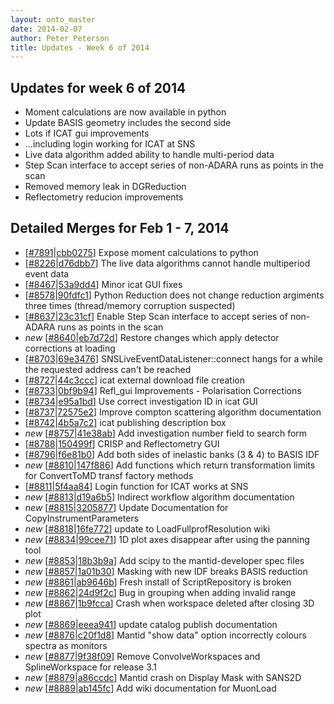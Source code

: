 ```yaml
---
layout: onto_master
date: 2014-02-07
author: Peter Peterson
title: Updates - Week 6 of 2014
---
```

Updates for week 6 of 2014
--------------------------
* Moment calculations are now available in python
* Update BASIS geometry includes the second side
* Lots if ICAT gui improvements
* ...including login working for ICAT at SNS
* Live data algorithm added ability to handle multi-period data
* Step Scan interface to accept series of non-ADARA runs as points in the scan
* Removed memory leak in DGReduction
* Reflectometry reducion improvements

Detailed Merges for Feb 1 - 7, 2014
-----------------------------------
* \[[#7891](http://trac.mantidproject.org/mantid/ticket/7891)|[cbb0275](https://github.com/mantidproject/mantid/commit/cbb02751468c4a5d4d71804cc3e33c4bf82a43e3)\] Expose moment calculations to python
* \[[#8226](http://trac.mantidproject.org/mantid/ticket/8226)|[d76dbb7](https://github.com/mantidproject/mantid/commit/d76dbb79d1f71b609adc8c331925a38a9bffb187)\] The live data algorithms cannot handle multiperiod event data
* \[[#8467](http://trac.mantidproject.org/mantid/ticket/8467)|[53a9dd4](https://github.com/mantidproject/mantid/commit/53a9dd49fd71b4191677b3c2aa79397b46abeac5)\] Minor icat GUI fixes
* \[[#8578](http://trac.mantidproject.org/mantid/ticket/8578)|[90fdfc1](https://github.com/mantidproject/mantid/commit/90fdfc1e40e36a69bcfb85e26e079d6a719fc319)\] Python Reduction does not change reduction argiments three times (thread/memory corruption suspected)
* \[[#8637](http://trac.mantidproject.org/mantid/ticket/8637)|[23c31cf](https://github.com/mantidproject/mantid/commit/23c31cf1e1a374180f6c21cd55787545abd5a3e4)\] Enable Step Scan interface to accept series of non-ADARA runs as points in the scan
* *new* \[[#8640](http://trac.mantidproject.org/mantid/ticket/8640)|[eb7d72d](https://github.com/mantidproject/mantid/commit/eb7d72da85ee29a5550f68c2d44dbe2ea5fb534f)\] Restore changes which  apply detector corrections at loading
* \[[#8703](http://trac.mantidproject.org/mantid/ticket/8703)|[69e3476](https://github.com/mantidproject/mantid/commit/69e3476aaecdd119559cb15119afde2f7cb3d4c6)\] SNSLiveEventDataListener::connect hangs for a while the requested address can't be reached
* \[[#8727](http://trac.mantidproject.org/mantid/ticket/8727)|[44c3ccc](https://github.com/mantidproject/mantid/commit/44c3ccc11795a4bd7c05e7955087fb56755d4416)\] icat external download file creation
* \[[#8733](http://trac.mantidproject.org/mantid/ticket/8733)|[0bf9b94](https://github.com/mantidproject/mantid/commit/0bf9b940ba480ba3596a69ecc915c5e14f5e09b2)\] Refl_gui Improvements - Polarisation Corrections
* \[[#8734](http://trac.mantidproject.org/mantid/ticket/8734)|[e95a1bd](https://github.com/mantidproject/mantid/commit/e95a1bdfff25c236f1c745be6fb0ac71da093fc9)\] Use correct investigation ID in icat GUI
* \[[#8737](http://trac.mantidproject.org/mantid/ticket/8737)|[72575e2](https://github.com/mantidproject/mantid/commit/72575e29fb9a0316299ce568a628aa60b8833e43)\] Improve compton scattering algorithm documentation
* \[[#8742](http://trac.mantidproject.org/mantid/ticket/8742)|[4b5a7c2](https://github.com/mantidproject/mantid/commit/4b5a7c22381aa05bdb096c7c9cf6de7e48147313)\] icat publishing description box
* *new* \[[#8757](http://trac.mantidproject.org/mantid/ticket/8757)|[41e38ab](https://github.com/mantidproject/mantid/commit/41e38ab4bfd88c90634f75a8d3a6a78dc5f3c18b)\] Add investigation number field to search form
* \[[#8788](http://trac.mantidproject.org/mantid/ticket/8788)|[150499f](https://github.com/mantidproject/mantid/commit/150499fa02eecb5e21f9f680027edf3c5b1c3e25)\] CRISP and Reflectometry GUI
* \[[#8796](http://trac.mantidproject.org/mantid/ticket/8796)|[f6e81b0](https://github.com/mantidproject/mantid/commit/f6e81b0e390a0668112677c6f70cab8c521d7b7e)\] Add both sides of inelastic banks (3 &amp; 4) to BASIS IDF
* *new* \[[#8810](http://trac.mantidproject.org/mantid/ticket/8810)|[147f886](https://github.com/mantidproject/mantid/commit/147f88609eebaabc501f8201d8bffea404816023)\] Add functions which return transformation limits for ConvertToMD transf factory methods
* \[[#8811](http://trac.mantidproject.org/mantid/ticket/8811)|[5f4aa84](https://github.com/mantidproject/mantid/commit/5f4aa8457c5e251946a2446a19d458ffffc0de35)\] Login function for ICAT works at SNS
* *new* \[[#8813](http://trac.mantidproject.org/mantid/ticket/8813)|[d19a6b5](https://github.com/mantidproject/mantid/commit/d19a6b567fb6035174d466b719dfc5c68e6f9e57)\] Indirect workflow algorithm documentation
* *new* \[[#8815](http://trac.mantidproject.org/mantid/ticket/8815)|[3205877](https://github.com/mantidproject/mantid/commit/3205877e87b2168319952e58197774bde2a1d12e)\] Update Documentation for CopyInstrumentParameters
* *new* \[[#8818](http://trac.mantidproject.org/mantid/ticket/8818)|[16fe772](https://github.com/mantidproject/mantid/commit/16fe7722895ab656d782aa42a7ed73375eba360f)\] update to LoadFullprofResolution wiki
* *new* \[[#8834](http://trac.mantidproject.org/mantid/ticket/8834)|[99cee71](https://github.com/mantidproject/mantid/commit/99cee71d781f1a770947f95dafb8c9d081194840)\] 1D plot axes disappear after using the panning tool
* *new* \[[#8853](http://trac.mantidproject.org/mantid/ticket/8853)|[18b3b9a](https://github.com/mantidproject/mantid/commit/18b3b9aece0d9070acfc64bfa850a9a1f94c073e)\] Add scipy to the mantid-developer spec files
* *new* \[[#8857](http://trac.mantidproject.org/mantid/ticket/8857)|[1a01b30](https://github.com/mantidproject/mantid/commit/1a01b30a53a1d337a8f99788105b1a8475861716)\] Masking with new IDF breaks BASIS reduction
* *new* \[[#8861](http://trac.mantidproject.org/mantid/ticket/8861)|[ab9646b](https://github.com/mantidproject/mantid/commit/ab9646b3bf7f36281f09f0b0cdc77392efa64da6)\] Fresh install of ScriptRepository is broken
* *new* \[[#8862](http://trac.mantidproject.org/mantid/ticket/8862)|[24d9f2c](https://github.com/mantidproject/mantid/commit/24d9f2c2d99153e854cd0318ba9642313055dab2)\] Bug in grouping when adding invalid range
* *new* \[[#8867](http://trac.mantidproject.org/mantid/ticket/8867)|[1b9fcca](https://github.com/mantidproject/mantid/commit/1b9fccadafbba5d1d43491994d896e120a452de0)\] Crash when workspace deleted after closing 3D plot
* *new* \[[#8869](http://trac.mantidproject.org/mantid/ticket/8869)|[eeea941](https://github.com/mantidproject/mantid/commit/eeea941a4a7e9a4e13410131c204e917472edfbb)\] update catalog publish documentation
* *new* \[[#8876](http://trac.mantidproject.org/mantid/ticket/8876)|[c20f1d8](https://github.com/mantidproject/mantid/commit/c20f1d8967877628e61f869733f9cfba1d475c7b)\] Mantid "show data" option incorrectly colours spectra as monitors
* *new* \[[#8877](http://trac.mantidproject.org/mantid/ticket/8877)|[9f38f09](https://github.com/mantidproject/mantid/commit/9f38f09886f02949312356b0d227bf23d114cb6e)\] Remove ConvolveWorkspaces and SplineWorkspace for release 3.1
* *new* \[[#8879](http://trac.mantidproject.org/mantid/ticket/8879)|[a86ccdc](https://github.com/mantidproject/mantid/commit/a86ccdc1bcd29de10fef2880cb2ce6844cfff705)\] Mantid crash on Display Mask with SANS2D
* *new* \[[#8889](http://trac.mantidproject.org/mantid/ticket/8889)|[ab145fc](https://github.com/mantidproject/mantid/commit/ab145fc021c5485eaf87e7fa51d0e2463c3c7530)\] Add wiki documentation for MuonLoad
